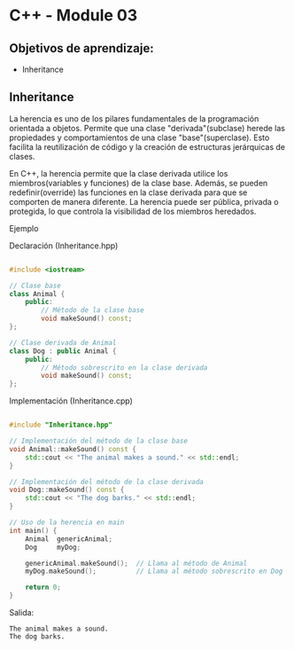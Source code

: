 # C++ - Module 03
## Objetivos de aprendizaje:

-	Inheritance

## Inheritance
La herencia es uno de los pilares fundamentales de la programación orientada a objetos. Permite que una clase "derivada"(subclase) herede las propiedades y comportamientos de una clase "base"(superclase). Esto facilita la reutilización de código y la creación de estructuras jerárquicas de clases.

En C++, la herencia permite que la clase derivada utilice los miembros(variables y funciones) de la clase base. Además, se pueden redefinir(override) las funciones en la clase derivada para que se comporten de manera diferente. La herencia puede ser pública, privada o protegida, lo que controla la visibilidad de los miembros heredados.

Ejemplo

Declaración (Inheritance.hpp)

```cpp

#include <iostream>

// Clase base
class Animal {
	public:
		// Método de la clase base
		void makeSound() const;
};

// Clase derivada de Animal
class Dog : public Animal {
	public:
		// Método sobrescrito en la clase derivada
		void makeSound() const;
};

```

Implementación (Inheritance.cpp)

```cpp

#include "Inheritance.hpp"

// Implementación del método de la clase base
void Animal::makeSound() const {
    std::cout << "The animal makes a sound." << std::endl;
}

// Implementación del método de la clase derivada
void Dog::makeSound() const {
    std::cout << "The dog barks." << std::endl;
}

// Uso de la herencia en main
int main() {
    Animal	genericAnimal;
    Dog 	myDog;

    genericAnimal.makeSound();  // Llama al método de Animal
    myDog.makeSound();          // Llama al método sobrescrito en Dog

    return 0;
}
```
Salida:

	The animal makes a sound.
	The dog barks.
